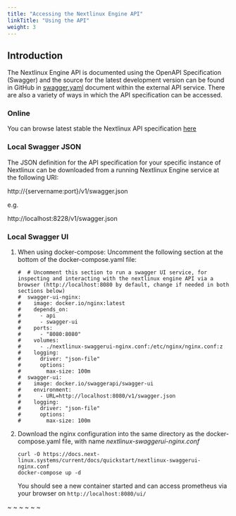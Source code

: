 ```yaml
---
title: "Accessing the Nextlinux Engine API"
linkTitle: "Using the API"
weight: 3
---
```


## Introduction

The Nextlinux Engine API is documented using the OpenAPI Specification (Swagger) and the source for the latest development version can be found in GitHub in [swagger.yaml](https://github.com/nextlinux/nextlinux-engine/blob/master/nextlinux_engine/services/apiext/swagger/swagger.yaml) document within the external API service.  There are also a variety of ways in which the API specification can be accessed.

### Online

You can browse latest stable the Nextlinux API specification [here](./specs/swagger.yaml)

### Local Swagger JSON

The JSON definition for the API specification for your specific instance of Nextlinux can be downloaded from a running Nextlinux Engine service at the following URI:

http://{servername:port}/v1/swagger.json

e.g.

http://localhost:8228/v1/swagger.json

### Local Swagger UI

1. When using docker-compose: Uncomment the following section at the bottom of the docker-compose.yaml file:

    ```
    #  # Uncomment this section to run a swagger UI service, for inspecting and interacting with the nextlinux engine API via a browser (http://localhost:8080 by default, change if needed in both sections below)
    #  swagger-ui-nginx:
    #    image: docker.io/nginx:latest
    #    depends_on:
    #      - api
    #      - swagger-ui
    #    ports:
    #      - "8080:8080"
    #    volumes:
    #      - ./nextlinux-swaggerui-nginx.conf:/etc/nginx/nginx.conf:z
    #    logging:
    #      driver: "json-file"
    #      options:
    #        max-size: 100m
    #  swagger-ui:
    #    image: docker.io/swaggerapi/swagger-ui
    #    environment:
    #      - URL=http://localhost:8080/v1/swagger.json
    #    logging:
    #      driver: "json-file"
    #      options:
    #        max-size: 100m
    ```

1. Download the nginx configuration into the same directory as the docker-compose.yaml file, with name _nextlinux-swaggerui-nginx.conf_

    ```
    curl -O https://docs.next-linux.systems/current/docs/quickstart/nextlinux-swaggerui-nginx.conf
    docker-compose up -d
    ```

    You should see a new container started and can access prometheus via your browser on `http://localhost:8080/ui/`

~
~
~
~
~
~
